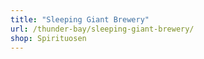 ```yaml
---
title: "Sleeping Giant Brewery"
url: /thunder-bay/sleeping-giant-brewery/
shop: Spirituosen
---
```

